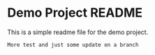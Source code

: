 # Demo Project README
This is a simple readme file for the demo project.
```
More test and just some update on a branch